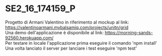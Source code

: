 # SE2_16_174159_P

Progetto di Armani Valentino in riferimento al mockup al link: https://valentinoarmani.mybalsamiq.com/projects/unitn/grid <br />
Una demo dell'applicazione è disponibile al link: https://morning-sands-92560.herokuapp.com/ <br />
Per testare in locale l'applicazione prima eseguire il comando  'npm install' <br />
Una volta lanciato il server per lanciare i test eseguire 'npm test' <br />